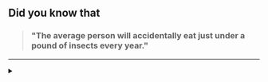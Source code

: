 ## Did you know that

<h3>
  <blockquote>
<!--START_SECTION:debris-->                                                                                                                                                                                                                                                                                                                                                                  
"The average person will accidentally eat just under a pound of insects every year."
<!--END_SECTION:debris-->
  </blockquote>
</h3>

-----

<details>
  <summary></summary>

<img src="https://github-readme-stats.vercel.app/api?show_icons=true&hide=issues&username=ekickx"> <img src="https://github-readme-stats.vercel.app/api/top-langs/?layout=compact&username=ekickx">

</details>
